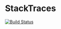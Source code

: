 # StackTraces

[![Build Status](https://travis-ci.org/spurll/StackTraces.jl.svg?branch=master)](https://travis-ci.org/spurll/StackTraces.jl)

